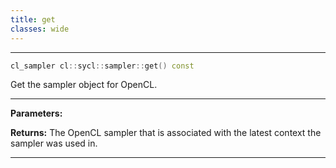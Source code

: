 ```yaml
---
title: get
classes: wide
---
```



---

```cpp
cl_sampler cl::sycl::sampler::get() const
```


Get the sampler object for OpenCL. 


---
**Parameters:**

**Returns:** The OpenCL sampler that is associated with the latest context the sampler was used in. 

---

